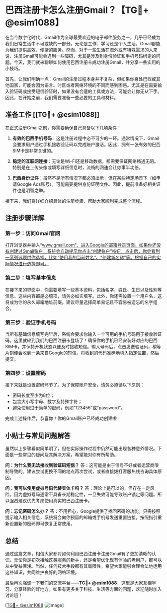 # 巴西注册卡怎么注册Gmail？【TG💪+ @esim1088】

在当今数字化时代，Gmail作为全球最受欢迎的电子邮件服务之一，几乎已经成为我们日常生活中不可或缺的一部分。无论是工作、学习还是个人生活，Gmail都能为我们提供高效、便捷的服务。然而，对于一些生活在海外或有特殊需求的人来说，注册Gmail可能会遇到一些障碍，尤其是涉及到身份验证和手机号码绑定的问题。今天，我们就来聊聊如何使用巴西注册卡成功注册Gmail，并分享一些实用的小技巧。

首先，让我们明确一点：Gmail的注册过程本身并不复杂，但如果你身处巴西或其他国家，可能会因为语言、时区或者网络环境的不同而感到困惑。尤其是在需要输入验证码或接受短信验证时，如果没有合适的工具或方法，可能会让你无从下手。因此，在开始之前，我们需要准备一些必要的工具和材料。

## 准备工作 [[TG💪+ @esim1088]]

在正式注册Gmail之前，你需要确保自己具备以下几项条件：

1. **有效的巴西手机号码**：这是注册过程中必不可少的一环。通常情况下，Gmail会要求用户通过手机接收验证码以完成账户激活。因此，拥有一张有效的巴西SIM卡是非常关键的。

2. **稳定的互联网连接**：无论是Wi-Fi还是移动数据，都需要保证网络畅通无阻。特别是在上传头像或填写详细信息时，流畅的网速会让你事半功倍。

3. **巴西身份证件**：虽然不是所有情况下都必须出示，但在某些特定场景下（如申请Google Ads账号），可能需要提供身份证明文件。因此，提前准备好相关证件也是明智之举。

接下来，我们将详细介绍具体的注册步骤，帮助大家顺利完成整个流程。

## 注册步骤详解

### 第一步：访问Gmail官网

打开浏览器并输入“www.gmail.com”，进入Google的邮箱登录页面。如果你还没有创建过Gmail账户，系统会自动提示你点击“创建账户”按钮。点击后，你会看到一系列选项供你选择，比如“使用我的当前姓名”、“创建新名称”等。根据自己的实际情况进行选择即可。

### 第二步：填写基本信息

在接下来的界面中，你需要填写一些基本资料，包括名字、姓氏、生日以及性别等信息。这些内容都是必填项，请务必如实填写。此外，你还需设置一个用户名，这将成为你的永久邮箱地址前缀。建议尽量选择简单易记且不容易被遗忘的名字组合。

### 第三步：验证手机号码

当所有基础信息填写完毕后，系统会要求你输入一个可用的手机号码用于接收验证码。这里就轮到我们的巴西注册卡登场了！确保你的手机已经安装好对应的巴西SIM卡，并保持开机状态以便及时接收短信。输入号码后，点击发送验证码，稍等片刻便会收到一条来自Google的短信。将收到的代码准确地填入指定位置，然后提交。

### 第四步：设置密码

接下来就是设置密码环节了。为了保障账户安全，请务必遵循以下原则：
- 密码长度至少为8位；
- 包含大小写字母、数字及特殊字符；
- 避免使用过于简单的密码，例如“123456”或“password”。

完成上述操作后，恭喜你！你的Gmail账户已经成功创建啦！

## 小贴士与常见问题解答

虽然以上步骤看似简单明了，但在实际操作过程中仍然可能出现各种意外情况。下面是一些常见的疑问及其解决方案，希望能对你有所帮助。

**问：为什么我无法接收到验证码短信？**
答：这可能是由于信号不好或者运营商限制导致的。建议尝试更换不同的地点再次尝试，或者直接拨打客服热线咨询具体原因。

**问：我可以使用虚拟号码代替实体卡吗？**
答：理论上是可以的，但存在一定风险。因为虚拟号码通常不具备长期稳定性，一旦失效可能导致账户锁定等问题。所以强烈建议优先考虑使用真实的巴西注册卡。

**问：忘记密码怎么办？**
答：不用担心，Google提供了找回密码的功能。只需按照提示输入相关信息，系统将会向你预留的邮箱或手机号发送重置链接。按照指引重新设置新的密码即可恢复正常使用。

## 总结

通过这篇文章，相信大家都对如何利用巴西注册卡注册Gmail有了更加清晰的认识。无论你是初次接触这类服务的新手，还是希望优化现有体验的老用户，都可以从中受益匪浅。当然，任何技术手段都有其局限性，希望大家能够合理合法地运用这些知识，共同维护良好的网络环境。

最后再次强调一下我们的交流平台——**TG💪+ @esim1088**，这里是大家互相学习、分享经验的好地方。如果有更多关于科技、生活等方面的问题，欢迎随时加入讨论哦！

[[TG💪+ @esim1088](https://t.me/s/esim1088) ![Image](https://i.postimg.cc/4NQfJmqS/Snipaste-2025-05-13-00-14-12.png)]